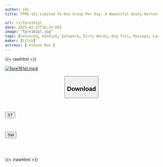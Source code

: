 ```yaml
---
author: j91
title: FPRE-161 Limited To One Group Per Day. A Beautiful Busty Hostess Will Soothe You With Dirty Talk And A Slow, Close Handjob To Slowly Lead You To Ejaculation At This Rejuvenating Inn. Ran Kikuno

url: /v/fpre161pl
date: 2025-02-27T16:35:00Z
image: "fpre161pl.jpg"
tags: [Censored, Handjob, Solowork, Dirty Words, Big Tits, Massage, Landlady, Hostess	]
maker: [Fitch]
actress: [ Kikuno Ran ]
---
```



{{< rawhtml >}}

<div class="video" data-videoid="OrGDRXLXyBsZ22o">
    <a href="javascript:;">
        <img src="/v/fpre161pl/fpre161pl.jpg" width="WIDTH" height="HEIGHT" alt="fpre161pl.mp4" loading="lazy">
    </a>
</div>

<script type="text/javascript" src="https://j91.asia/asset/on-demand-st.js"></script>

<br>
  <link rel="stylesheet" href="https://j91.asia/asset/bs5.css">
  
  <center>
  <button class="btn btn-primary" type="button" data-bs-toggle="collapse" data-bs-target=".multi-collapse" aria-expanded="false" aria-controls="multiCollapseExample1 multiCollapseExample2"><h2>Download</h2></button></center>
</p>
<div class="row">
  <div class="col">
    <div class="collapse multi-collapse" id="multiCollapseExample1">
      <div class="card card-body">
	      	      <br>
<div class="buttons">  
<p><a href="/v/fpre161pl/st.html" target="_blank"><button class="btn-hover color-3"><i class="fa fa-download"></i> ST</button></a></p></div>
    </div>
  </div>
</div>
  <div class="col">
    <div class="collapse multi-collapse" id="multiCollapseExample2">
      <div class="card card-body">
	      <br>
<div class="buttons">
<p><a href="/v/fpre161pl/sw.html" target="_blank"><button class="btn-hover color-2"><i class="fa fa-download"></i> SW</button></a></p></div>
<br><br>
      </div>
    </div>
  </div>
</div>

{{< /rawhtml >}}